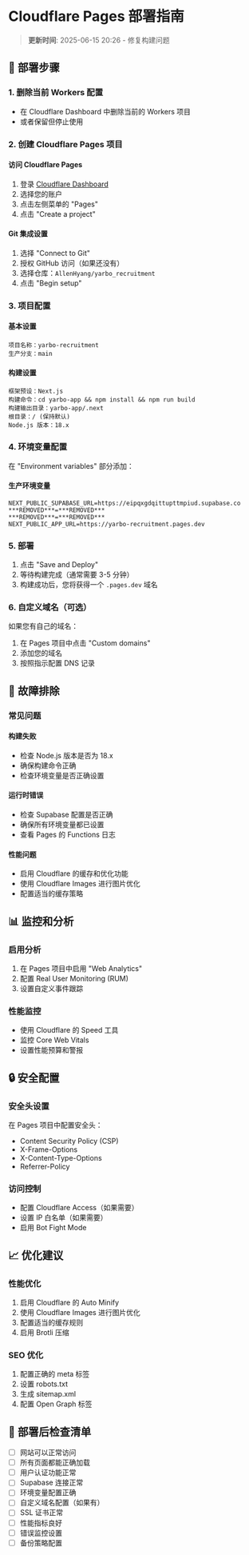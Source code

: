 # Cloudflare Pages 部署指南

> **更新时间**: 2025-06-15 20:26 - 修复构建问题

## 🚀 部署步骤

### 1. 删除当前 Workers 配置

- 在 Cloudflare Dashboard 中删除当前的 Workers 项目
- 或者保留但停止使用

### 2. 创建 Cloudflare Pages 项目

#### 访问 Cloudflare Pages

1. 登录 [Cloudflare Dashboard](https://dash.cloudflare.com)
2. 选择您的账户
3. 点击左侧菜单的 "Pages"
4. 点击 "Create a project"

#### Git 集成设置

1. 选择 "Connect to Git"
2. 授权 GitHub 访问（如果还没有）
3. 选择仓库：`AllenHyang/yarbo_recruitment`
4. 点击 "Begin setup"

### 3. 项目配置

#### 基本设置

```
项目名称：yarbo-recruitment
生产分支：main
```

#### 构建设置

```
框架预设：Next.js
构建命令：cd yarbo-app && npm install && npm run build
构建输出目录：yarbo-app/.next
根目录：/ (保持默认)
Node.js 版本：18.x
```

### 4. 环境变量配置

在 "Environment variables" 部分添加：

#### 生产环境变量

```
NEXT_PUBLIC_SUPABASE_URL=https://eipqxgdqittupttmpiud.supabase.co
***REMOVED***=***REMOVED***
***REMOVED***=***REMOVED***
NEXT_PUBLIC_APP_URL=https://yarbo-recruitment.pages.dev
```

### 5. 部署

1. 点击 "Save and Deploy"
2. 等待构建完成（通常需要 3-5 分钟）
3. 构建成功后，您将获得一个 `.pages.dev` 域名

### 6. 自定义域名（可选）

如果您有自己的域名：

1. 在 Pages 项目中点击 "Custom domains"
2. 添加您的域名
3. 按照指示配置 DNS 记录

## 🔧 故障排除

### 常见问题

#### 构建失败

- 检查 Node.js 版本是否为 18.x
- 确保构建命令正确
- 检查环境变量是否正确设置

#### 运行时错误

- 检查 Supabase 配置是否正确
- 确保所有环境变量都已设置
- 查看 Pages 的 Functions 日志

#### 性能问题

- 启用 Cloudflare 的缓存和优化功能
- 使用 Cloudflare Images 进行图片优化
- 配置适当的缓存策略

## 📊 监控和分析

### 启用分析

1. 在 Pages 项目中启用 "Web Analytics"
2. 配置 Real User Monitoring (RUM)
3. 设置自定义事件跟踪

### 性能监控

- 使用 Cloudflare 的 Speed 工具
- 监控 Core Web Vitals
- 设置性能预算和警报

## 🔒 安全配置

### 安全头设置

在 Pages 项目中配置安全头：

- Content Security Policy (CSP)
- X-Frame-Options
- X-Content-Type-Options
- Referrer-Policy

### 访问控制

- 配置 Cloudflare Access（如果需要）
- 设置 IP 白名单（如果需要）
- 启用 Bot Fight Mode

## 📈 优化建议

### 性能优化

1. 启用 Cloudflare 的 Auto Minify
2. 使用 Cloudflare Images 进行图片优化
3. 配置适当的缓存规则
4. 启用 Brotli 压缩

### SEO 优化

1. 配置正确的 meta 标签
2. 设置 robots.txt
3. 生成 sitemap.xml
4. 配置 Open Graph 标签

## 🚀 部署后检查清单

- [ ] 网站可以正常访问
- [ ] 所有页面都能正确加载
- [ ] 用户认证功能正常
- [ ] Supabase 连接正常
- [ ] 环境变量配置正确
- [ ] 自定义域名配置（如果有）
- [ ] SSL 证书正常
- [ ] 性能指标良好
- [ ] 错误监控设置
- [ ] 备份策略配置
